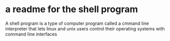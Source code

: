 # a readme for the shell program
A shell program is a type of computer program called a cmmand line interpreter that lets linux and unix users control their operating systems with command line interfaces

